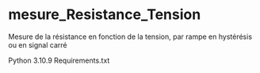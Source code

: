 # mesure_Resistance_Tension
Mesure de la résistance en fonction de la tension, par rampe en hystérésis ou en signal carré


Python 3.10.9
Requirements.txt

